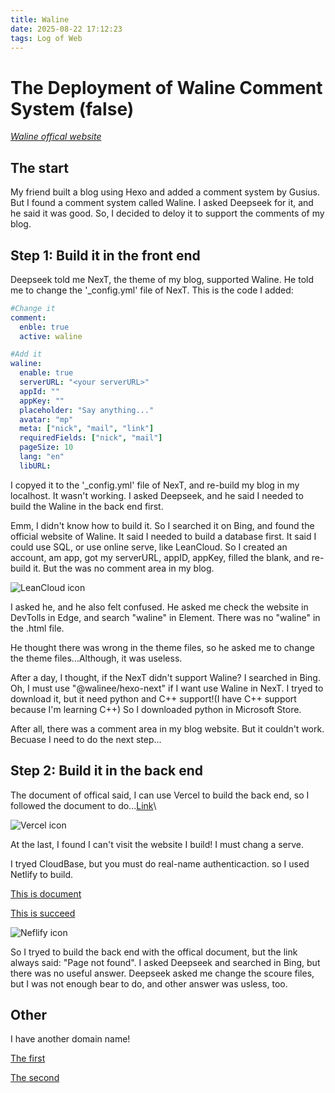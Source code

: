 ```yaml
---
title: Waline
date: 2025-08-22 17:12:23
tags: Log of Web
---
```

# The Deployment of Waline Comment System (false)
*[Waline offical website](https://waline.js.org/)*
## The start
My friend built a blog using Hexo and added a comment system by Gusius. But I found  a comment system called Waline. I asked Deepseek for it, and he said it was good. So, I decided to deloy it to support the comments of my blog. 

## Step 1: Build it in the front end
Deepseek told me NexT, the theme of  my blog, supported Waline. He told me to change the '_config.yml' file of NexT. This is the code I added:
```yml
#Change it
comment:
  enble: true
  active: waline

#Add it
waline:
  enable: true
  serverURL: "<your serverURL>"
  appId: ""
  appKey: ""
  placeholder: "Say anything..."
  avatar: "mp"
  meta: ["nick", "mail", "link"]
  requiredFields: ["nick", "mail"]
  pageSize: 10
  lang: "en"
  libURL:
```
I copyed it to the '_config.yml' file of NexT, and re-build my blog in my localhost. It wasn't working. I asked Deepseek, and he said I needed to build the Waline in the back end first.

Emm, I didn't know how to build it. So I searched it on Bing, and found the official website of Waline. It said I needed to build a database first. It said I could use SQL, or use online serve, like LeanCloud. So I created an account, am app, got my serverURL, appID, appKey, filled the blank, and re-build it. But the was no comment area in my blog. 

![LeanCloud icon](https://image.pha.pub/image/WT5g)

I asked he, and he also felt confused. He asked me check the website in DevTolls in Edge, and search "waline" in Element. There was no "waline" in the .html file. 

He thought there was wrong in the theme files, so he asked me to change the theme files...Although, it was useless.

After a day, I thought, if the NexT didn't support Waline? I searched in Bing. Oh, I must use "@walinee/hexo-next" if I want use Waline in NexT. I tryed to download it, but it need python and C++ support!(I have C++ support because I'm learning C++) So I downloaded python in Microsoft Store. 

After all, there was a comment area in my blog website. But it couldn't work. Becuase I need to do the next step...

## Step 2: Build it in the back end
The document of offical said, I can use Vercel to build the back end, so I followed the document to do...[Link](https://waline.js.org/guide/deploy/vercel.html)\

![Vercel icon](https://image.pha.pub/image/vercel1868.WS3f)

At the last, I found I can't visit the website I build! I must chang a serve. 

I tryed CloudBase, but you must do real-name authenticaction. so I used Netlify to build. 

[This is document](https://waline.js.org/guide/deploy/netlify.html)

[This is succeed](https://xeonzilla.top/posts/waline/)

![Neflify icon](https://image.pha.pub/image/596097-20190621164002373-804882954.WUoD)

So I tryed to build the back end with the offical document, but the link always said: "Page not found". I asked Deepseek and searched in Bing, but there was no useful answer. Deepseek asked me change the scoure files, but I was not enough bear to do, and other answer was usless, too. 

## Other
I have another domain name! 

[The first](https://winver10.github.io)

[The second](https://winver10.netilify.app)